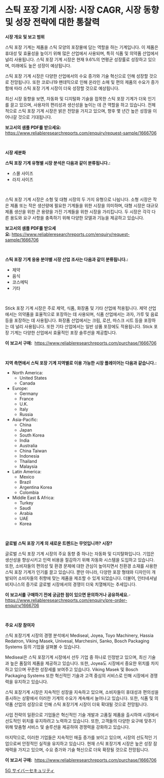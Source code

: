 <p><h1>스틱 포장 기계 시장: 시장 CAGR, 시장 동향 및 성장 전략에 대한 통찰력</h1></p><p><strong>시장 개요 및 보고 범위</strong></p>
<p><p>스틱 포장 기계는 제품을 스틱 모양의 포장물에 담는 역할을 하는 기계입니다. 이 제품은 휴대성 및 효율성을 높이기 위해 많은 산업에서 사용되며, 특히 식품 및 의약품 산업에서 널리 사용됩니다. 스틱 포장 기계 시장은 현재 9.6%의 연평균 성장률로 성장하고 있으며, 미래에도 높은 성장이 예상됩니다.</p><p>스틱 포장 기계 시장은 다양한 산업에서의 수요 증가와 기술 혁신으로 인해 성장할 것으로 전망됩니다. 또한 코로나19 팬데믹으로 인해 온라인 소매 및 편의 제품의 수요가 증가함에 따라 스틱 포장 기계 시장이 더욱 성장할 것으로 예상됩니다.</p><p>최신 시장 동향을 보면, 자동화 및 디지털화 기술을 접목한 스틱 포장 기계가 더욱 인기를 끌고 있으며, 사용자의 편리성과 생산성을 높이는 데 큰 역할을 하고 있습니다. 전체적으로 스틱 포장 기계 시장은 밝은 전망을 가지고 있으며, 향후 몇 년간 높은 성장을 이어나갈 것으로 기대됩니다.</p></p>
<p><strong>보고서의 샘플 PDF를 받으세요:</strong> <a href="https://www.reliableresearchreports.com/enquiry/request-sample/1666706">https://www.reliableresearchreports.com/enquiry/request-sample/1666706</a></p>
<p>&nbsp;</p>
<p><strong>시장 세분화</strong></p>
<p><strong>스틱 포장 기계 유형별 시장 분석은 다음과 같이 분류됩니다.:</strong></p>
<p><ul><li>스몰 사이즈</li><li>라지 사이즈</li></ul></p>
<p>&nbsp;</p>
<p><p>스틱 포장 기계 시장은 소형 및 대형 시장의 두 가지 유형으로 나뉩니다. 소형 시장은 작은 제품 또는 작은 생산량에 필요한 기계들을 위한 시장을 의미하며, 대형 시장은 대규모 제품 생산을 위한 큰 용량을 가진 기계들을 위한 시장을 가리킵니다. 두 시장은 각각 다른 용도와 요구 사항을 충족하기 위해 다양한 모델과 기능을 제공하고 있습니다.</p></p>
<p><strong>보고서의 샘플 PDF를 받으세요:</strong>&nbsp;<a href="https://www.reliableresearchreports.com/enquiry/request-sample/1666706">https://www.reliableresearchreports.com/enquiry/request-sample/1666706</a></p>
<p>&nbsp;</p>
<p><strong> 스틱 포장 기계 응용 분야별 시장 산업 조사는 다음과 같이 분류됩니다.:</strong></p>
<p><ul><li>제약</li><li>음식</li><li>코스메틱</li><li>기타</li></ul></p>
<p>&nbsp;</p>
<p><p>Stick 포장 기계 시장은 주로 제약, 식품, 화장품 및 기타 산업에 적용됩니다. 제약 산업에서는 의약품을 효율적으로 포장하는 데 사용되며, 식품 산업에서는 과자, 가루 및 음료 등을 포장하는 데 사용됩니다. 화장품 산업에서는 크림, 로션, 마스크 시트 등을 포장하는 데 널리 사용됩니다. 또한 기타 산업에서는 일반 상품 포장에도 적용됩니다. Stick 포장 기계는 다양한 산업에서 효율적인 포장 솔루션을 제공합니다.</p></p>
<p><strong>이 보고서 구매:</strong>&nbsp; <a href="https://www.reliableresearchreports.com/purchase/1666706">https://www.reliableresearchreports.com/purchase/1666706</a></p>
<p>&nbsp;</p>
<p><strong>지역 측면에서 스틱 포장 기계 지역별로 이용 가능한 시장 플레이어는 다음과 같습니다.:</strong></p>
<p><ul>
    <li>
        North America:
        <ul>
            <li>United States</li>
            <li>Canada</li>
        </ul>
    </li>
    <li>
        Europe:
        <ul>
            <li>Germany</li>
            <li>France</li>
            <li>U.K.</li>
            <li>Italy</li>
            <li>Russia</li>
        </ul>
    </li>
    <li>
        Asia-Pacific:
        <ul>
            <li>China</li>
            <li>Japan</li>
            <li>South Korea</li>
            <li>India</li>
            <li>Australia</li>
            <li>China Taiwan</li>
            <li>Indonesia</li>
            <li>Thailand</li>
            <li>Malaysia</li>
        </ul>
    </li>
    <li>
        Latin America:
        <ul>
            <li>Mexico</li>
            <li>Brazil</li>
            <li>Argentina Korea</li>
            <li>Colombia</li>
        </ul>
    </li>
    <li>
        Middle East & Africa:
        <ul>
            <li>Turkey</li>
            <li>Saudi</li>
            <li>Arabia</li>
            <li>UAE</li>
            <li>Korea</li>
        </ul>
    </li>
    </ul></p>
<p>&nbsp;</p>
<p><strong>글로벌 스틱 포장 기계 의 새로운 트렌드는 무엇입니까? 시장?</strong></p>
<p><p>글로벌 스틱 포장 기계 시장의 주요 동향 중 하나는 자동화 및 디지턀화입니다. 기업은 생산성을 향상시키고 인력 비용을 절감하기 위해 자동화 시스템을 도입하고 있습니다. 또한, 소비자들의 편의성 및 환경 문제에 대한 관심이 높아지면서 친환경 소재를 사용한 스틱 포장 기계가 인기를 끌고 있습니다. 뿐만 아니라, 다양한 포장 형태와 디자인이 개발되어 소비자들의 취향에 맞는 제품을 제조할 수 있게 되었습니다. 더불어, 인터네셔널 비지니스의 증가로 글로벌 시장에서의 경쟁이 더욱 치열해지는 추세입니다.</p></p>
<p><strong>이 보고서를 구매하기 전에 궁금한 점이 있으면 문의하거나 공유하세요.</strong>- <a href="https://www.reliableresearchreports.com/enquiry/pre-order-enquiry/1666706">https://www.reliableresearchreports.com/enquiry/pre-order-enquiry/1666706</a></p>
<p>&nbsp;</p>
<p><strong>주요 시장 참여자</strong></p>
<p><p>스틱 포장기계 시장의 경쟁 분석에서 Mediseal, Joyea, Toyo Machinery, Hassia Redatron, Viking Masek, Univesal, Marchesini, Sanko, Bosch Packaging Systems 등의 기업을 살펴볼 수 있습니다. </p><p>Mediseal은 스틱 포장기계 시장에서 선두 기업 중 하나로 인정받고 있으며, 최신 기술과 높은 품질의 제품을 제공하고 있습니다. 또한, Joyea도 시장에서 중요한 위치를 차지하고 있으며 꾸준한 성장세를 보여주고 있습니다. Viking Masek 및 Bosch Packaging Systems 또한 혁신적인 기술과 고객 중심의 서비스로 인해 시장에서 경쟁력을 유지하고 있습니다. </p><p>스틱 포장기계 시장은 지속적인 성장을 지속하고 있으며, 소비자들이 휴대성과 편의성을 중시하는 상황에서 이러한 기계의 수요가 계속해서 늘어나고 있습니다. 또한, 식품 및 의약품 산업의 성장으로 인해 스틱 포장기계 시장이 더욱 확대될 것으로 전망됩니다. </p><p>사업 전략의 일환으로 기업들은 혁신적인 기술 개발과 고품질 제품을 출시하여 시장에서 선도적인 위치를 유지하려고 노력하고 있습니다. 또한, 고객들의 다양한 요구에 맞추기 위해 맞춤형 서비스 및 솔루션을 제공하여 경쟁력을 강화하고 있습니다. </p><p>마지막으로, 이러한 기업들은 지속적인 매출 증가를 보이고 있으며, 시장의 선도적인 기업으로써 안정적인 실적을 유지하고 있습니다. 현재 스틱 포장기계 시장은 높은 성장 잠재력을 가지고 있으며, 수요 증가와 기술 혁신으로 더욱 확장될 것으로 전망됩니다.</p></p>
<p><strong>이 보고서 구매:</strong>&nbsp;&nbsp;<a href="https://www.reliableresearchreports.com/purchase/1666706">https://www.reliableresearchreports.com/purchase/1666706</a></p>
<p><p><a href="https://github.com/lily-u-genius/Market-Research-Report-List-1/blob/main/620056815331.md">5G サイバーセキュリティ</a></p></p>
